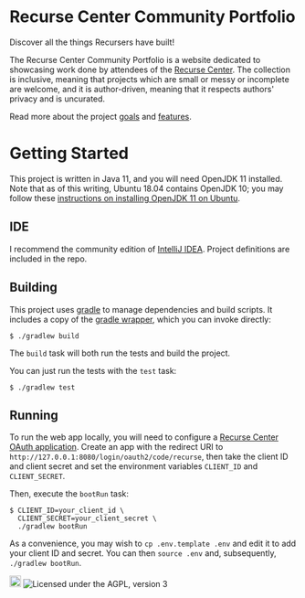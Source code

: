 # Recurse Center Community Portfolio

Discover all the things Recursers have built!

The Recurse Center Community Portfolio
is a website dedicated to
showcasing work done by attendees of
the [Recurse Center](https://www.recurse.com).
The collection is inclusive,
meaning that projects which are small or messy or incomplete are welcome,
and it is author-driven,
meaning that it respects authors' privacy and is uncurated.

Read more about the project [goals](docs/Goals.markdown)
and [features](docs/Features.markdown).

# Getting Started

This project is written in Java 11,
and you will need OpenJDK 11 installed.
Note that as of this writing,
Ubuntu 18.04 contains OpenJDK 10;
you may follow these
[instructions on installing OpenJDK 11 on Ubuntu](https://www.linuxuprising.com/2019/01/how-to-install-openjdk-11-in-ubuntu.html).

## IDE

I recommend the community edition of
[IntelliJ IDEA](https://www.jetbrains.com/idea/).
Project definitions are included in the repo.

## Building

This project uses [gradle](https://gradle.org/)
to manage dependencies and build scripts.
It includes a copy of the
[gradle wrapper](https://docs.gradle.org/5.3.1/userguide/gradle_wrapper.html),
which you can invoke directly:

```
$ ./gradlew build
```

The `build` task will both run the tests and build the project.

You can just run the tests with the `test` task:

```
$ ./gradlew test
```

## Running

To run the web app locally,
you will need to configure a
[Recurse Center OAuth application](https://www.recurse.com/settings/apps).
Create an app with the redirect URI to
`http://127.0.0.1:8080/login/oauth2/code/recurse`,
then take the client ID and client secret
and set the environment variables `CLIENT_ID` and `CLIENT_SECRET`.

Then, execute the `bootRun` task:

```
$ CLIENT_ID=your_client_id \
  CLIENT_SECRET=your_client_secret \
  ./gradlew bootRun
```

As a convenience,
you may wish to `cp .env.template .env`
and edit it to add your client ID and secret.
You can then `source .env`
and, subsequently,
`./gradlew bootRun`.

<a href='https://www.recurse.com' title='Made with love at the Recurse Center'><img src='https://cloud.githubusercontent.com/assets/2883345/11325206/336ea5f4-9150-11e5-9e90-d86ad31993d8.png' height='20px'/></a>
![Licensed under the AGPL, version 3](https://img.shields.io/badge/license-AGPL3-blue.svg)
